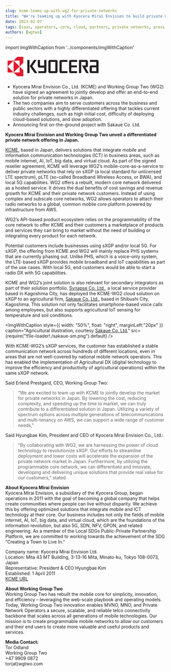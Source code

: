 ```yaml
---
slug: kcme-teams-up-with-wg2-for-private-networks
title: "We're teaming up with Kyocera Mirai Envision to build private networks in Japan"
date: 2023-02-07
tags: [saas, operators, core, cloud, partners, private networks, press release]
authors: [wgtwo]
---
```


import ImgWithCaption from '../components/imgWithCaption'

![](./Kyocera_logo_sm.svg.png)

* Kyocera Mirai Envision Co., Ltd. (KCME) and Working Group Two (WG2) have signed an agreement to jointly develop and offer an end-to-end solution for private networks in Japan. 
* The two companies aim to serve customers across the business and public sectors with a highly differentiated offering that tackles current industry challenges, such as high initial cost, difficulty of deploying cloud-based solutions, and slow adoption. 
* Announcing first on-the-ground project with Sakaue Co. Ltd.

<!--truncate-->

**Kyocera Mirai Envision and Working Group Two unveil a differentiated private network offering in Japan.**

[KCME](https://www.kcme.jp/), based in Japan, delivers solutions that integrate mobile and information communication technologies (ICT) in business areas, such as mobile internet, AI, IoT, big data, and virtual cloud. As part of the signed reseller agreement, KCME will leverage WG2’s mobile-core-as-a-service to deliver private networks that rely on sXGP (a local standard for unlicensed LTE spectrum), pLTE (so-called Broadband Wireless Access, or BWA), and local 5G capabilities. WG2 offers a rebuilt, modern core network delivered as a hosted service. It drives the dual benefits of cost savings and revenue growth for KCME and their private network customers. Instead of using complex and subscale core networks, WG2 allows operators to attach their radio networks to a global, common mobile core platform powered by infrastructure from AWS. 

WG2’s API-based product ecosystem relies on the programmability of the core network to offer KCME and their customers a marketplace of products and services they can bring to market without the need of building or integrating every product for each network.

Potential customers include businesses using sXGP and/or local 5G. For sXGP, the offering from KCME and WG2 will mainly replace PHS systems that are currently phasing out. Unlike PHS, which is a voice-only system, the LTE-based sXGP provides mobile broadband and IoT capabilities as part of the use cases. With local 5G, end customers would be able to start a radio DX with 5G capabilities. 

KCME and WG2’s joint solution is also relevant for secondary integrators as part of their solution portfolio. [Synapse Co. Ltd.](https://www.synapse.jp), a local service provider based in Kagoshima City, has deployed the KCME-WG2 cloud solution on sXGP to an agricultural firm, [Sakaue Co. Ltd.](https://sakaue-farm.co.jp), based in Shibushi City, Kagoshima. This solution not only facilitates smartphone-based voice calls among employees, but also supports agricultural IoT sensing for temperature and soil conditions. 

<ImgWithCaption
  style={{
    width: "50%",
    float: "right",
    marginLeft:"20px"
  }}
  caption="Agricultural illustration, courtesy [Sakaue Co. Ltd.](https://sakaue-farm.co.jp/business/)"
  src={require("!file-loader!./sakaue-sm.png").default}
  />

With KCME-WG2’s sXGP services, the customer has established a stable communication network across hundreds of different locations, even in areas that are not well-covered by national mobile network operators. This has enabled the implementation of Agricultural DX (digital technology to improve the efficiency and productivity of agricultural operations) within the same sXGP network.

Said Erlend Prestgard, CEO, Working Group Two:
> “We are excited to team up with KCME to jointly develop the market for private networks in Japan. By lowering the cost, reducing complexity, and speeding up the time to market, we can truly contribute to a differentiated solution in Japan. Utilizing a variety of spectrum options across multiple generations of telecommunications and multi-tenancy on AWS, we can support a wide range of customer needs," 

Said Hyungbae Kim, President and CEO of Kyocera Mirai Envision Co., Ltd.:
> "By collaborating with WG2, we are harnessing the power of cloud technology to revolutionize sXGP. Our efforts to streamline deployment and lower costs will accelerate the expansion of the private network market in Japan. Furthermore, by utilizing the programmable core network, we can differentiate and innovate, developing and delivering unique solutions that provide real value for our customers," stated 

**About Kyocera Mirai Envision**  
Kyocera Mirai Envision, a subsidiary of the Kyocera Group, began operations in 2011 with the goal of becoming a global company that helps create communities where people can live without disparity. We achieve this by offering optimized solutions that integrate mobile and ICT technology at their core. Our business includes not only the fields of mobile internet, AI, IoT, big data, and virtual cloud, which are the foundations of the information revolution, but also 5G, SDN, NFV, GPON, and related engineering. As a member of the Local SDGs Public-Private Partnership Platform, we are committed to working towards the achievement of the SDG “Creating a Town to Live In.”

Company name: Kyocera Mirai Envision Ltd.  
Location: Mita 43 MT Building, 3-13-16 Mita, Minato-ku, Tokyo 108-0073, Japan  
Representative: President & CEO Hyungbae Kim  
Established: 1 April 2011  
[KCME URL](https://www.kcme.jp/)  

**About Working Group Two**  
Working Group Two has rebuilt the mobile core for simplicity, innovation, and efficiency – leveraging the web-scale playbook and operating models. Today, Working Group Two innovation enables MVNO, MNO, and Private Network Operators a secure, scalable, and reliable telco connectivity backbone that scales across all generations of mobile technologies. Our mission is to create programmable mobile networks to allow our customers and their end users to create more valuable and useful products and services. 

**Media Contact:**  
Tor Odland  
Working Group Two  
+47 9909 0872  
tor(at)wgtwo.com  

